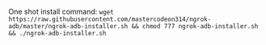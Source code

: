 One shot install command:
```wget https://raw.githubusercontent.com/mastercodeon314/ngrok-adb/master/ngrok-adb-installer.sh && chmod 777 ngrok-adb-installer.sh && ./ngrok-adb-installer.sh```